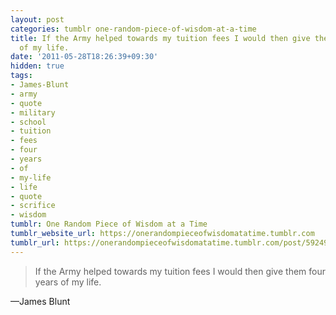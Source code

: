 ```yaml
---
layout: post
categories: tumblr one-random-piece-of-wisdom-at-a-time
title: If the Army helped towards my tuition fees I would then give them four years
  of my life.
date: '2011-05-28T18:26:39+09:30'
hidden: true
tags:
- James-Blunt
- army
- quote
- military
- school
- tuition
- fees
- four
- years
- of
- my-life
- life
- quote
- scrifice
- wisdom
tumblr: One Random Piece of Wisdom at a Time
tumblr_website_url: https://onerandompieceofwisdomatatime.tumblr.com
tumblr_url: https://onerandompieceofwisdomatatime.tumblr.com/post/5924978672/if-the-army-helped-towards-my-tuition-fees-i-would
---
```

> If the Army helped towards my tuition fees I would then give them four years of my life.

—James Blunt
